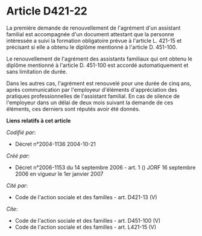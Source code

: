 # Article D421-22

La première demande de renouvellement de l'agrément d'un assistant familial est accompagnée d'un document attestant que la
personne intéressée a suivi la formation obligatoire prévue à l'article L. 421-15 et précisant si elle a obtenu le diplôme
mentionné à l'article D. 451-100. 

Le renouvellement de l'agrément des assistants familiaux qui ont obtenu le diplôme mentionné à l'article D. 451-100 est
accordé automatiquement et sans limitation de durée. 

Dans les autres cas, l'agrément est renouvelé pour une durée de cinq ans, après communication par l'employeur d'éléments
d'appréciation des pratiques professionnelles de l'assistant familial. En cas de silence de l'employeur dans un délai de deux
mois suivant la demande de ces éléments, ces derniers sont réputés avoir été donnés.

**Liens relatifs à cet article**

_Codifié par_:

  - Décret n°2004-1136 2004-10-21

_Créé par_:

  - Décret n°2006-1153 du 14 septembre 2006 - art. 1 () JORF 16 septembre 2006 en vigueur le 1er janvier 2007

_Cité par_:

  - Code de l'action sociale et des familles - art. D421-13 (V)

_Cite_:

  - Code de l'action sociale et des familles - art. D451-100 (V)
  - Code de l'action sociale et des familles - art. L421-15 (V)
